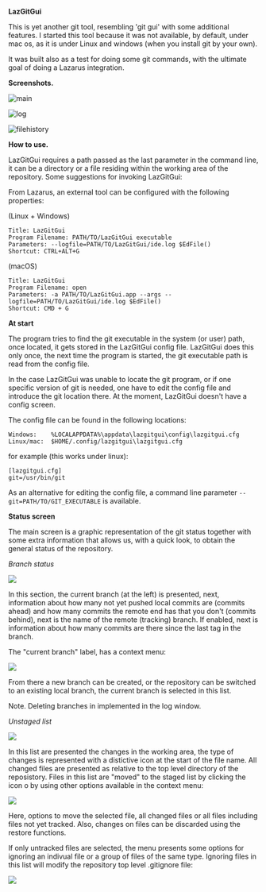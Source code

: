 **LazGitGui**

This is yet another git tool, resembling 'git gui' with some additional features. I started this tool because it was not available, by default, under mac os, as it is under Linux and windows (when you install git by your own).

It was built also as a test for doing some git commands, with the ultimate goal
of doing a Lazarus integration.

**Screenshots.**

![main](images/main.png)

![log](images/log.png)

![filehistory](images/filehistory.png)

**How to use.**

LazGitGui requires a path passed as the last parameter in the command line, it can be a directory or a file residing within the working area of the repository. Some suggestions for invoking LazGitGui:

From Lazarus, an external tool can be configured with the following properties:

(Linux + Windows)

    Title: LazGitGui
    Program Filename: PATH/TO/LazGitGui executable
    Parameters: --logfile=PATH/TO/LazGitGui/ide.log $EdFile()
    Shortcut: CTRL+ALT+G

(macOS)

    Title: LazGitGui
    Program Filename: open
    Parameters: -a PATH/TO/LazGitGui.app --args --logfile=PATH/TO/LazGitGui/ide.log $EdFile()
    Shortcut: CMD + G

**At start**

The program tries to find the git executable in the system (or user) path, once located, it gets stored in the LazGitGui config file. LazGitGui does this only once, the next time the program is started, the git executable path is read from the config file.

In the case LazGitGui was unable to locate the git program, or if one specific version of git is needed, one have to edit the config file and introduce the git location there. At the moment, LazGitGui doesn't have a config screen.

The config file can be found in the following locations:

    Windows:    %LOCALAPPDATA%\appdata\lazgitgui\config\lazgitgui.cfg
    Linux/mac:  $HOME/.config/lazgitgui\lazgitgui.cfg

for example (this works under linux):

    [lazgitgui.cfg]
    git=/usr/bin/git


As an alternative for editing the config file, a command line parameter `--git=PATH/TO/GIT_EXECUTABLE` is available.

**Status screen**

The main screen is a graphic representation of the git status together with some extra information that allows us, with a quick look, to obtain the general status of the repository.

*Branch status* 

![](images/branchstatus.png)

In this section, the current branch (at the left) is presented, next, information about how many not yet pushed local commits are (commits ahead) and how many commits the remote end has that you don't (commits behind), next is the name of the remote (tracking) branch. If enabled, next is information about how many commits are there since the last tag in the branch.

The "current branch" label, has a context menu: 

![](images/branchcontextmenu.png)

From there a new branch can be created, or the repository can be switched to an existing local branch, the current branch is selected in this list.

Note. Deleting branches in implemented in the log window.

*Unstaged list*

![](images/unstagedlist.png)

In this list are presented the changes in the working area, the type of changes is represented with a distictive icon at the start of the file name. All changed files are presented as relative to the top level directory of the reposistory. Files in this list are "moved" to the staged list by clicking the icon o by using other options available in the context menu:

![](images/unstagedcontextmenu.png)

Here, options to move the selected file, all changed files or all files including files not yet tracked. Also, changes on files can be discarded using the restore functions.

If only untracked files are selected, the menu presents some options for ignoring an indivual file or a group of files of the same type. Ignoring files in this list will modify the repository top level .gitignore file:

![](images/unstagedignore.png)